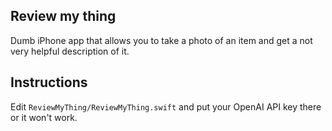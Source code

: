 ## Review my thing

Dumb iPhone app that allows you to take a photo of an item and get a not very helpful description of it.

## Instructions

Edit `ReviewMyThing/ReviewMyThing.swift` and put your OpenAI API key there or it won't work.
